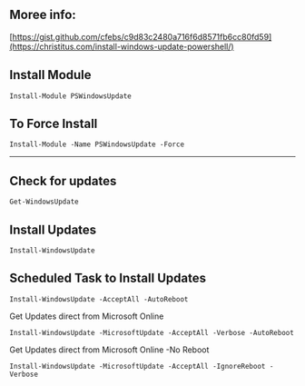 ## Moree info:

[https://gist.github.com/cfebs/c9d83c2480a716f6d8571fb6cc80fd59](https://christitus.com/install-windows-update-powershell/)

## Install Module 

```
Install-Module PSWindowsUpdate

```
## To Force Install 

```
Install-Module -Name PSWindowsUpdate -Force
````

_________


## Check for updates 

````
Get-WindowsUpdate
````

## Install Updates

````
Install-WindowsUpdate
````

## Scheduled Task to Install Updates

````
Install-WindowsUpdate -AcceptAll -AutoReboot
````

Get Updates direct from Microsoft Online 

```
Install-WindowsUpdate -MicrosoftUpdate -AcceptAll -Verbose -AutoReboot
```

Get Updates direct from Microsoft Online  -No Reboot 

```
Install-WindowsUpdate -MicrosoftUpdate -AcceptAll -IgnoreReboot -Verbose
```
